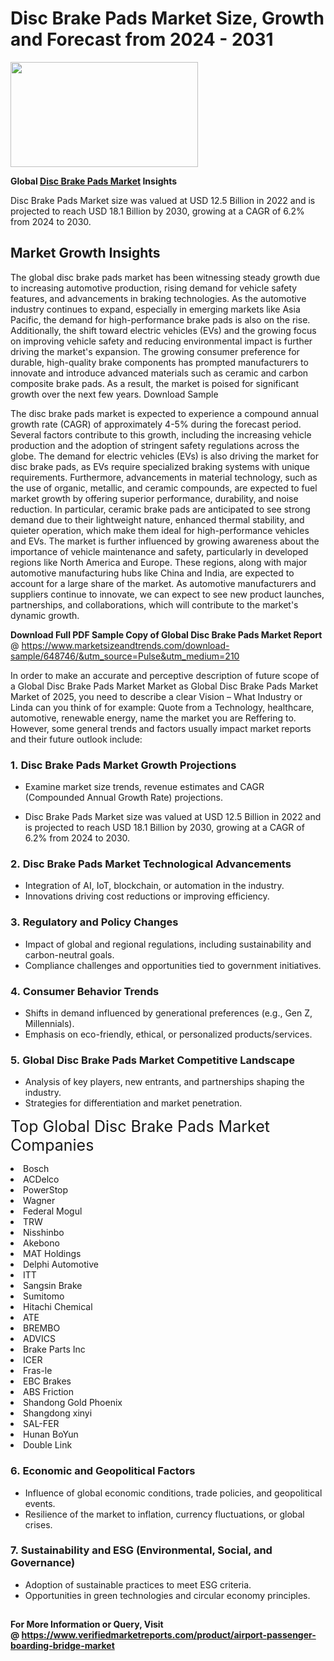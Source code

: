 <H1>Disc Brake Pads Market Size, Growth and Forecast from 2024 - 2031</H1><img class="aligncenter size-medium wp-image-584254" src="https://thirdeyenews.in/wp-content/uploads/2024/09/Global-Market-Research-300x168.jpeg" alt="" width="300" height="168" /><p><strong>Global&nbsp;<a href="https://www.marketsizeandtrends.com/download-sample/648746/&amp;utm_source=Pulse&amp;utm_medium=210">Disc Brake Pads Market</a> Insights</strong></p><p>Disc Brake Pads Market size was valued at USD 12.5 Billion in 2022 and is projected to reach USD 18.1 Billion by 2030, growing at a CAGR of 6.2% from 2024 to 2030.</p><p><h2>Market Growth Insights</h2> <p>The global disc brake pads market has been witnessing steady growth due to increasing automotive production, rising demand for vehicle safety features, and advancements in braking technologies. As the automotive industry continues to expand, especially in emerging markets like Asia Pacific, the demand for high-performance brake pads is also on the rise. Additionally, the shift toward electric vehicles (EVs) and the growing focus on improving vehicle safety and reducing environmental impact is further driving the market's expansion. The growing consumer preference for durable, high-quality brake components has prompted manufacturers to innovate and introduce advanced materials such as ceramic and carbon composite brake pads. As a result, the market is poised for significant growth over the next few years. Download Sample</p> <p>The disc brake pads market is expected to experience a compound annual growth rate (CAGR) of approximately 4-5% during the forecast period. Several factors contribute to this growth, including the increasing vehicle production and the adoption of stringent safety regulations across the globe. The demand for electric vehicles (EVs) is also driving the market for disc brake pads, as EVs require specialized braking systems with unique requirements. Furthermore, advancements in material technology, such as the use of organic, metallic, and ceramic compounds, are expected to fuel market growth by offering superior performance, durability, and noise reduction. In particular, ceramic brake pads are anticipated to see strong demand due to their lightweight nature, enhanced thermal stability, and quieter operation, which make them ideal for high-performance vehicles and EVs. The market is further influenced by growing awareness about the importance of vehicle maintenance and safety, particularly in developed regions like North America and Europe. These regions, along with major automotive manufacturing hubs like China and India, are expected to account for a large share of the market. As automotive manufacturers and suppliers continue to innovate, we can expect to see new product launches, partnerships, and collaborations, which will contribute to the market's dynamic growth. </p><p><span class=""><strong>Download Full PDF Sample Copy of Global Disc Brake Pads Market Report</strong> @ <a href="https://www.marketsizeandtrends.com/download-sample/648746/&amp;utm_source=Pulse&amp;utm_medium=210" target="_blank">https://www.marketsizeandtrends.com/download-sample/648746/&amp;utm_source=Pulse&amp;utm_medium=210</a></span></p><p>In order to make an accurate and perceptive description of future scope of a Global&nbsp;Disc Brake Pads Market Market as Global&nbsp;Disc Brake Pads Market Market of 2025, you need to describe a clear Vision &ndash; What Industry or Linda can you think of for example: Quote from a Technology, healthcare, automotive, renewable energy, name the market you are Reffering to. However, some general trends and factors usually impact market reports and their future outlook include:</p><h3>1.&nbsp;<strong>Disc Brake Pads Market Growth Projections</strong></h3><ul><li>Examine market size trends, revenue estimates and CAGR (Compounded Annual Growth Rate) projections.</li><li><p>Disc Brake Pads Market size was valued at USD 12.5 Billion in 2022 and is projected to reach USD 18.1 Billion by 2030, growing at a CAGR of 6.2% from 2024 to 2030.</p></li></ul><h3>2.&nbsp;<strong>Disc Brake Pads Market Technological Advancements</strong></h3><ul><li>Integration of AI, IoT, blockchain, or automation in the industry.</li><li>Innovations driving cost reductions or improving efficiency.</li></ul><h3>3.&nbsp;<strong>Regulatory and Policy Changes</strong></h3><ul><li>Impact of global and regional regulations, including sustainability and carbon-neutral goals.</li><li>Compliance challenges and opportunities tied to government initiatives.</li></ul><h3>4.&nbsp;<strong>Consumer Behavior Trends</strong></h3><ul><li>Shifts in demand influenced by generational preferences (e.g., Gen Z, Millennials).</li><li>Emphasis on eco-friendly, ethical, or personalized products/services.</li></ul><h3>5.&nbsp;<strong>Global Disc Brake Pads Market Competitive Landscape</strong></h3><ul><li>Analysis of key players, new entrants, and partnerships shaping the industry.</li><li>Strategies for differentiation and market penetration.</li></ul><p data-pm-slice="1 1 []"><span style="color: inherit; font-family: inherit; font-size: 25px;">Top Global Disc Brake Pads Market Companies</span></p><div class="" data-test-id=""><p><li>Bosch</li><li> ACDelco</li><li> PowerStop</li><li> Wagner</li><li> Federal Mogul</li><li> TRW</li><li> Nisshinbo</li><li> Akebono</li><li> MAT Holdings</li><li> Delphi Automotive</li><li> ITT</li><li> Sangsin Brake</li><li> Sumitomo</li><li> Hitachi Chemical</li><li> ATE</li><li> BREMBO</li><li> ADVICS</li><li> Brake Parts Inc</li><li> ICER</li><li> Fras-le</li><li> EBC Brakes</li><li> ABS Friction</li><li> Shandong Gold Phoenix</li><li> Shangdong xinyi</li><li> SAL-FER</li><li> Hunan BoYun</li><li> Double Link</li></p></div><h3>6.&nbsp;<strong>Economic and Geopolitical Factors</strong></h3><ul><li>Influence of global economic conditions, trade policies, and geopolitical events.</li><li>Resilience of the market to inflation, currency fluctuations, or global crises.</li></ul><h3>7.&nbsp;<strong>Sustainability and ESG (Environmental, Social, and Governance)</strong></h3><ul><li>Adoption of sustainable practices to meet ESG criteria.</li><li>Opportunities in green technologies and circular economy principles.</li></ul><h2><strong style="font-size: 14px;">For More Information or Query, Visit @&nbsp;</strong><a style="background-color: #ffffff; font-size: 14px;" href="https://www.marketsizeandtrends.com/report/disc-brake-pads-market/" target="_blank">https://www.verifiedmarketreports.com/product/airport-passenger-boarding-bridge-market</a></h2>
